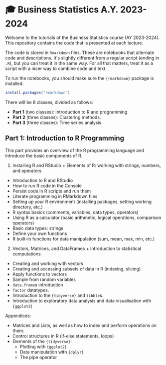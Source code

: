 # 🎓 Business Statistics A.Y. 2023-2024

Welcome to the tutorials of the Business Statistics course (AY 2023-2024). This repository contains the code that is presented at each lecture.

The code is stored in `Rmarkdown` files. These are notebooks that alternate code and descriptions. It's slightly different from a regular script (ending in `.R`), but you can treat it in the same way. For all that matters, treat it as a script with a nicer way to combine code and text.

To run the notebooks, you should make sure the `{rmarkdown}` package is installed.

```r
install.packages("rmarkdown")
```

There will be 8 classes, divided as follows:

* **Part 1** (two classes): Introduction to R and programming.
* **Part 2** (three classes): Clustering methods.
* **Part 3** (three classes): Time series analysis.

## Part 1: Introduction to R Programming

This part provides an overview of the R programming language and introduce the basic components of R.

1. Installing R and RStudio + Elements of R: working with strings, numbers, and operators
  - Introduction to R and RStudio
  - How to run R code in the Console
  - Persist code in R scripts and run them
  - Literate programming in RMarkdown files
  - Setting up your R environment (installing packages, setting working directory, etc.)
  - R syntax basics (comments, variables, data types, operators)
  - Using R as a calculator (basic arithmetic, logical operations, comparison operators)
  - Basic data types: strings
  - Define your own functions
  - R built-in functions for data manipulation (sum, mean, max, min, etc.)

2. Vectors, Matrices, and DataFrames + Introduction to statistical computations
  - Creating and working with vectors
  - Creating and accessing subsets of data in R (indexing, slicing)
  - Apply functions to vectors
  - Sample from random variables
  - `data.frame`s introduction
  - `factor` datatypes.
  - Introduction to the `{tidyverse}` and `tibble`s.
  - Introduction to exploratory data analysis and data visualisation with `{ggplot2}`

Appendices:
  - Matrices and Lists, as well as how to index and perform operations on them.
  - Control structures in R (if-else statements, loops)
  - Elements of the `{tidyverse}`:
    - Plotting with `{ggplot2}`
    - Data manipulation with `{dplyr}`
    - The pipe operator
